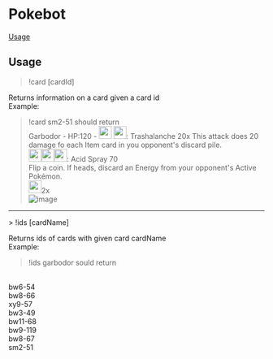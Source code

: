 # Pokebot
[Usage](#Usage)
## <a name= usage></a> Usage
>!card [cardId]

Returns information on a card given a card id <br>
Example: <br>
>!card sm2-51 should return <br>
Garbodor - HP:120 - <image src = "https://i.imgur.com/07m9xN3.png" width="25" height="25"/>
><image src = "https://i.imgur.com/07m9xN3.png" width="25" height="25"/>: Trashalanche 20x
>This attack does 20 damage fo each Item card in you opponent's discard pile. <br>
><image src = "https://i.imgur.com/07m9xN3.png" width="25" height="25"/><image src = "https://i.imgur.com/bJIVLVE.png" width="25" height="25"/><image src = "https://i.imgur.com/bJIVLVE.png" width="25" height="25"/>: Acid Spray 70 <br>
>Flip a coin. If heads, discard an Energy from your opponent's Active Pokémon.<br>
><image src = "https://i.imgur.com/07m9xN3.png" width="25" height="25"/>2x <br>
>![image](https://i.imgur.com/ITLYzhC.png)
<hr>
> !ids [cardName]

Returns ids of cards with given card cardName <br>
Example: <br>
>!ids garbodor sould return <br>
<br>
bw6-54 <br>
bw8-66 <br>
xy9-57 <br>
bw3-49 <br>
bw11-68 <br>
bw9-119 <br>
bw8-67 <br>
sm2-51
